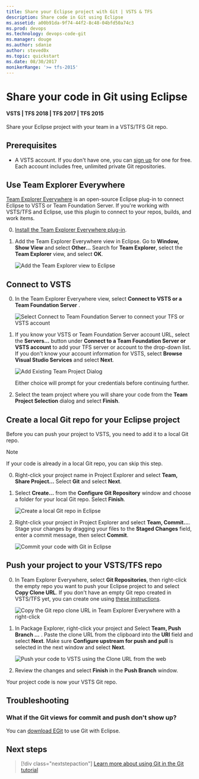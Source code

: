 ```yaml
---
title: Share your Eclipse project with Git | VSTS & TFS
description: Share code in Git using Eclipse
ms.assetid: a00b91da-9f74-44f2-8c48-04bfd50a74c3
ms.prod: devops
ms.technology: devops-code-git 
ms.manager: douge
ms.author: sdanie
author: steved0x
ms.topic: quickstart
ms.date: 08/30/2017
monikerRange: '>= tfs-2015'
---
```



# Share your code in Git using Eclipse
#### VSTS | TFS 2018 | TFS 2017 | TFS 2015

Share your Eclipse project with your team in a VSTS/TFS Git repo.

## Prerequisites

* A VSTS account. If you don't have one, you can [sign up](../organizations/accounts/create-organization-msa-or-work-student.md) for one for free. Each account includes free, unlimited private Git repositories.

<a name="git"></a>

## Use Team Explorer Everywhere

[Team Explorer Everywhere](https://github.com/Microsoft/team-explorer-everywhere) is an open-source Eclipse plug-in to connect Eclipse to VSTS or Team Foundation Server. If you're working with VSTS/TFS and Eclipse, use this plugin to connect to your repos, builds, and work items. 

0. [Install the Team Explorer Everywhere plug-in](/vsts/java/download-eclipse-plug-in#_install-the-tee-plugin-for-eclipse).

0. Add the Team Explorer Everywhere view in Eclipse. Go to **Window, Show View** and select **Other...** Search for **Team Explorer**, select the **Team Explorer** view, and select **OK**.   

   ![Add the Team Explorer view to Eclipse](_img/share-your-code-in-git-eclipse/add_team_explorer_to_eclipse.png)

## Connect to VSTS

0. In the Team Explorer Everywhere view, select **Connect to VSTS or a Team Foundation Server** . 

   ![Select Connect to Team Foundation Server to connect your TFS or VSTS account](_img/share-your-code-in-git-eclipse/connect_to_vsts_from_tee.png)
   

0. If you know your VSTS or Team Foundation Server account URL, select the **Servers...** button under **Connect to a Team Foundation Server or VSTS account** to add your TFS server or account to the drop-down list. 
If you don't know your account information for VSTS, select **Browse Visual Studio Services** and select **Next**.

   ![Add Existing Team Project Dialog](_img/share-your-code-in-git-eclipse/tee_existing_team_project.png)

   Either choice will prompt for your credentials before continuing further. 

0. Select the team project where you will share your code from the **Team Project Selection** dialog and select **Finish**.

## Create a local Git repo for your Eclipse project

Before you can push your project to VSTS, you need to add it to a local Git repo.

> [!NOTE]
> If your code is already in a local Git repo, you can skip this step.

0. Right-click your project name in Project Explorer and select **Team, Share Project...** Select **Git** and select **Next**. 

0. Select **Create...** from the **Configure Git Repository** window and choose a folder for your local Git repo. Select **Finish**.

    ![Create a local Git repo in Eclipse](_img/share-your-code-in-git-eclipse/eclipse_create_repo.png)

0.  Right-click your project in Project Explorer and select **Team, Commit...**. Stage your changes by dragging your files to the **Staged Changes** field, enter a commit message, then select **Commit**.

    ![Commit your code with Git in Eclipse](_img/share-your-code-in-git-eclipse/commit_files_in_eclipse.png)

## Push your project to your VSTS/TFS repo

0. In Team Explorer Everywhere, select **Git Repositories**, then right-click the empty repo you want to push your Eclipse project to and select **Copy Clone URL**. If you don't have an empty Git repo created in VSTS/TFS yet, you can create one using [these instructions](create-new-repo.md).

    ![Copy the Git repo clone URL in Team Explorer Everywhere with a right-click](_img/share-your-code-in-git-eclipse/tee_copy_clone_url.png)
    
0. In Package Explorer, right-click your project and Select **Team, Push Branch ...** . Paste the clone URL from the clipboard into the **URI** field and select **Next**. Make sure **Configure upstream for push and pull** is selected in the next window and select **Next**.

    ![Push your code to VSTS using the Clone URL from the web](_img/share-your-code-in-git-eclipse/push_commits_to_team_services.png)
    
0. Review the changes and select **Finish** in the **Push Branch** window.

Your project code is now your VSTS Git repo.

## Troubleshooting

### What if the Git views for commit and push don't show up?

You can [download EGit](http://www.eclipse.org/egit/) to use Git with Eclipse.

## Next steps

> [!div class="nextstepaction"]
> [Learn more about using Git in the Git tutorial](tutorial/gitworkflow.md)






